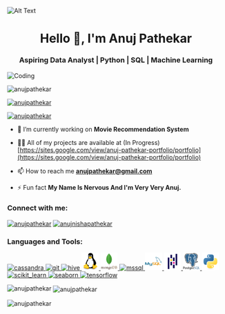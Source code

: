 ![Alt Text](https://drive.google.com/file/d/1lk5qMFGO7koD1UFTnPRQ30KLCQBVryx5/view?usp=drive_link)
<h1 align="center">Hello 👋, I'm Anuj Pathekar</h1>
<h3 align="center">Aspiring Data Analyst | Python | SQL | Machine Learning</h3>
<img align="center" alt="Coding" width="400" src="https://gifdb.com/images/high/namaste-ji-indian-girl-cartoon-bowing-c0obxpysirk3iebw.webp">


<p align="left"> <img src="https://komarev.com/ghpvc/?username=anujpathekar&label=Profile%20views&color=0e75b6&style=flat" alt="anujpathekar" /> </p>

<p align="left"> <a href="https://github.com/ryo-ma/github-profile-trophy"><img src="https://github-profile-trophy.vercel.app/?username=anujpathekar" alt="anujpathekar" /></a> </p>

<p align="left"> <a href="https://twitter.com/anujpathekar" target="blank"><img src="https://img.shields.io/twitter/follow/anujpathekar?logo=twitter&style=for-the-badge" alt="anujpathekar" /></a> </p>

- 🔭 I’m currently working on **Movie Recommendation System**

- 👨‍💻 All of my projects are available at (In Progress) [https://sites.google.com/view/anuj-pathekar-portfolio/portfolio](https://sites.google.com/view/anuj-pathekar-portfolio/portfolio)

- 📫 How to reach me **anujpathekar@gmail.com**

- ⚡ Fun fact **My Name Is Nervous And I'm Very Very Anuj.**

<h3 align="left">Connect with me:</h3>
<p align="left">
<a href="https://twitter.com/anujpathekar" target="blank"><img align="center" src="https://raw.githubusercontent.com/rahuldkjain/github-profile-readme-generator/master/src/images/icons/Social/twitter.svg" alt="anujpathekar" height="30" width="40" /></a>
<a href="https://linkedin.com/in/anujnishapathekar" target="blank"><img align="center" src="https://raw.githubusercontent.com/rahuldkjain/github-profile-readme-generator/master/src/images/icons/Social/linked-in-alt.svg" alt="anujnishapathekar" height="30" width="40" /></a>
</p>

<h3 align="left">Languages and Tools:</h3>
<p align="left"> <a href="https://cassandra.apache.org/" target="_blank" rel="noreferrer"> <img src="https://www.vectorlogo.zone/logos/apache_cassandra/apache_cassandra-icon.svg" alt="cassandra" width="40" height="40"/> </a> <a href="https://git-scm.com/" target="_blank" rel="noreferrer"> <img src="https://www.vectorlogo.zone/logos/git-scm/git-scm-icon.svg" alt="git" width="40" height="40"/> </a> <a href="https://hive.apache.org/" target="_blank" rel="noreferrer"> <img src="https://www.vectorlogo.zone/logos/apache_hive/apache_hive-icon.svg" alt="hive" width="40" height="40"/> </a> <a href="https://www.linux.org/" target="_blank" rel="noreferrer"> <img src="https://raw.githubusercontent.com/devicons/devicon/master/icons/linux/linux-original.svg" alt="linux" width="40" height="40"/> </a> <a href="https://www.mongodb.com/" target="_blank" rel="noreferrer"> <img src="https://raw.githubusercontent.com/devicons/devicon/master/icons/mongodb/mongodb-original-wordmark.svg" alt="mongodb" width="40" height="40"/> </a> <a href="https://www.microsoft.com/en-us/sql-server" target="_blank" rel="noreferrer"> <img src="https://www.svgrepo.com/show/303229/microsoft-sql-server-logo.svg" alt="mssql" width="40" height="40"/> </a> <a href="https://www.mysql.com/" target="_blank" rel="noreferrer"> <img src="https://raw.githubusercontent.com/devicons/devicon/master/icons/mysql/mysql-original-wordmark.svg" alt="mysql" width="40" height="40"/> </a> <a href="https://pandas.pydata.org/" target="_blank" rel="noreferrer"> <img src="https://raw.githubusercontent.com/devicons/devicon/2ae2a900d2f041da66e950e4d48052658d850630/icons/pandas/pandas-original.svg" alt="pandas" width="40" height="40"/> </a> <a href="https://www.postgresql.org" target="_blank" rel="noreferrer"> <img src="https://raw.githubusercontent.com/devicons/devicon/master/icons/postgresql/postgresql-original-wordmark.svg" alt="postgresql" width="40" height="40"/> </a> <a href="https://www.python.org" target="_blank" rel="noreferrer"> <img src="https://raw.githubusercontent.com/devicons/devicon/master/icons/python/python-original.svg" alt="python" width="40" height="40"/> </a> <a href="https://scikit-learn.org/" target="_blank" rel="noreferrer"> <img src="https://upload.wikimedia.org/wikipedia/commons/0/05/Scikit_learn_logo_small.svg" alt="scikit_learn" width="40" height="40"/> </a> <a href="https://seaborn.pydata.org/" target="_blank" rel="noreferrer"> <img src="https://seaborn.pydata.org/_images/logo-mark-lightbg.svg" alt="seaborn" width="40" height="40"/> </a> <a href="https://www.tensorflow.org" target="_blank" rel="noreferrer"> <img src="https://www.vectorlogo.zone/logos/tensorflow/tensorflow-icon.svg" alt="tensorflow" width="40" height="40"/> </a> </p>

<p><img align="left" src="https://github-readme-stats.vercel.app/api/top-langs?username=anujpathekar&show_icons=true&locale=en&layout=compact" alt="anujpathekar" /></p>

<p>&nbsp;<img align="center" src="https://github-readme-stats.vercel.app/api?username=anujpathekar&show_icons=true&locale=en" alt="anujpathekar" /></p>

<p><img align="center" src="https://github-readme-streak-stats.herokuapp.com/?user=anujpathekar&" alt="anujpathekar" /></p>
